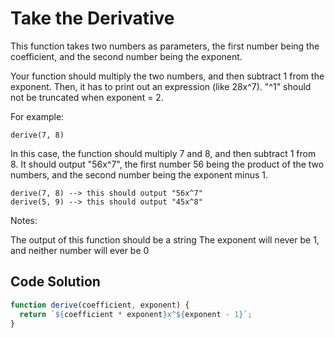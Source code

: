 # Take the Derivative
This function takes two numbers as parameters, the first number being the coefficient, and the second number being the exponent.

Your function should multiply the two numbers, and then subtract 1 from the exponent. Then, it has to print out an expression (like 28x^7). "^1" should not be truncated when exponent = 2.

For example:

```derive(7, 8)```

In this case, the function should multiply 7 and 8, and then subtract 1 from 8. It should output "56x^7", the first number 56 being the product of the two numbers, and the second number being the exponent minus 1.

```
derive(7, 8) --> this should output "56x^7" 
derive(5, 9) --> this should output "45x^8" 
``` 

Notes:

The output of this function should be a string
The exponent will never be 1, and neither number will ever be 0

## Code Solution

```js
function derive(coefficient, exponent) {
  return `${coefficient * exponent}x^${exponent - 1}`;
}

```